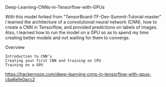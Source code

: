 Deep-Learning-CNNs-in-Tensorflow-with-GPUs

With this model forked from "TensorBoard-TF-Dev-Summit-Tutorial-master" I learned the architecture of a convolutional neural network (CNN), how to create a CNN in Tensorflow, and provided predictions on labels of images. Also, I learned how to run the model on a GPU so as to spend my time creating better models and not waiting for them to converge.

Overview

    Introduction to CNN’s
    Creating your first CNN and training on CPU
    Training on a GPU
    
https://hackernoon.com/deep-learning-cnns-in-tensorflow-with-gpus-cba6efe0acc2
